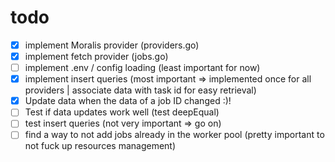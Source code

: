 # todo
- [X] implement Moralis provider (providers.go)
- [X] implement fetch provider (jobs.go)
- [ ] implement .env / config loading (least important for now)
- [X] implement insert queries (most important => implemented once for all providers | associate data with task id for easy retrieval)
- [X] Update data when the data of a job ID changed :)!
- [ ] Test if data updates work well (test deepEqual)
- [ ] test insert queries (not very important => go on)
- [ ] find a way to not add jobs already in the worker pool (pretty important to not fuck up resources management)

